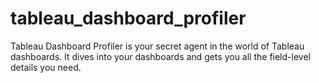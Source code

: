 # tableau_dashboard_profiler
Tableau Dashboard Profiler is your secret agent in the world of Tableau dashboards. It dives into your dashboards and gets you all the field-level details you need.

